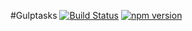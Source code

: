 #Gulptasks
[![Build Status](https://travis-ci.org/blivesta/gulptasks.svg?branch=master)](https://travis-ci.org/blivesta/gulptasks)
[![npm version](https://badge.fury.io/js/gulptasks.svg)](http://badge.fury.io/js/gulptasks)


